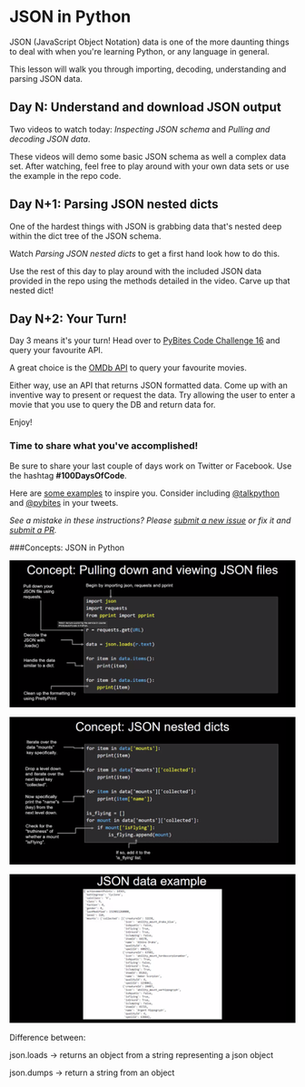 # JSON in Python

JSON (JavaScript Object Notation) data is one of the more daunting things to deal with when you're learning Python, or any language in general.

This lesson will walk you through importing, decoding, understanding and parsing JSON data.


## Day N: Understand and download JSON output

Two videos to watch today: *Inspecting JSON schema* and *Pulling and decoding JSON data*.

These videos will demo some basic JSON schema as well a complex data set. After watching, feel free to play around with your own data sets or use the example in the repo code.


## Day N+1: Parsing JSON nested dicts

One of the hardest things with JSON is grabbing data that's nested deep within the dict tree of the JSON schema. 

Watch *Parsing JSON nested dicts* to get a first hand look how to do this.

Use the rest of this day to play around with the included JSON data provided in the repo using the methods detailed in the video. Carve up that nested dict!


## Day N+2: Your Turn!

Day 3 means it's your turn! Head over to [PyBites Code Challenge 16](https://codechalleng.es/challenges/16/) and query your favourite API.

A great choice is the [OMDb API](http://www.omdbapi.com/) to query your favourite movies.

Either way, use an API that returns JSON formatted data. Come up with an inventive way to present or request the data. Try allowing the user to enter a movie that you use to query the DB and return data for.

Enjoy!


### Time to share what you've accomplished!

Be sure to share your last couple of days work on Twitter or Facebook. Use the hashtag **#100DaysOfCode**. 

Here are [some examples](https://twitter.com/search?q=%23100DaysOfCode) to inspire you. Consider including [@talkpython](https://twitter.com/talkpython) and [@pybites](https://twitter.com/pybites) in your tweets.

*See a mistake in these instructions? Please [submit a new issue](https://github.com/talkpython/100daysofcode-with-python-course/issues) or fix it and [submit a PR](https://github.com/talkpython/100daysofcode-with-python-course/pulls).*

###Concepts: JSON in Python

![alt text](pics/pic01.png)

![alt text](pics/pic02.png)

![alt text](pics/pic03.png)


Difference between:

json.loads -> returns an object from a string representing a json object

json.dumps -> return a string from an object